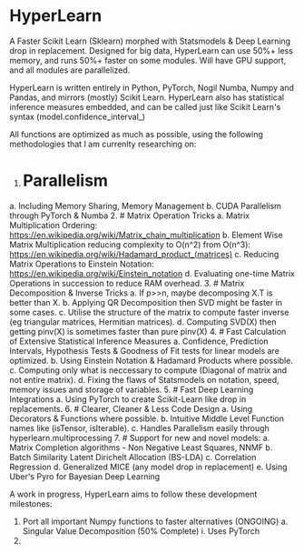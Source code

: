 # HyperLearn

A Faster Scikit Learn (Sklearn) morphed with Statsmodels & Deep Learning drop in replacement. Designed for big data, HyperLearn can use 50%+ less memory, and runs 50%+ faster on some modules. Will have GPU support, and all modules are parallelized.

HyperLearn is written entirely in Python, PyTorch, Nogil Numba, Numpy and Pandas, and mirrors (mostly) Scikit Learn.
HyperLearn also has statistical inference measures embedded, and can be called just like Scikit Learn's syntax (model.confidence_interval_)

All functions are optimized as much as possible, using the following methodologies that I am currenlty researching on:
1. # Parallelism
  a. Including Memory Sharing, Memory Management
  b. CUDA Parallelism through PyTorch & Numba
2. # Matrix Operation Tricks
  a. Matrix Multiplication Ordering: https://en.wikipedia.org/wiki/Matrix_chain_multiplication
  b. Element Wise Matrix Multiplication reducing complexity to O(n^2) from O(n^3): https://en.wikipedia.org/wiki/Hadamard_product_(matrices)
  c. Reducing Matrix Operations to Einstein Notation: https://en.wikipedia.org/wiki/Einstein_notation
  d. Evaluating one-time Matrix Operations in succession to reduce RAM overhead.
3. # Matrix Decomposition & Inverse Tricks
  a. If p>>n, maybe decomposing X.T is better than X.
  b. Applying QR Decomposition then SVD might be faster in some cases.
  c. Utilise the structure of the matrix to compute faster inverse (eg triangular matrices, Hermitian matrices).
  d. Computing SVD(X) then getting pinv(X) is sometimes faster than pure pinv(X)
4. # Fast Calculation of Extensive Statistical Inference Measures
  a. Confidence, Prediction Intervals, Hypothesis Tests & Goodness of Fit tests for linear models are optimized.
  b. Using Einstein Notation & Hadamard Products where possible.
  c. Computing only what is neccessary to compute (Diagonal of matrix and not entire matrix).
  d. Fixing the flaws of Statsmodels on notation, speed, memory issues and storage of variables.
5. # Fast Deep Learning Integrations
  a. Using PyTorch to create Scikit-Learn like drop in replacements.
6. # Clearer, Cleaner & Less Code Design
  a. Using Decorators & Functions where possible.
  b. Intuitive Middle Level Function names like (isTensor, isIterable).
  c. Handles Parallelism easily through hyperlearn.multiprocessing
7. # Support for new and novel models:
  a. Matrix Completion algorithms - Non Negative Least Squares, NNMF
  b. Batch Similarity Latent Dirichelt Allocation (BS-LDA)
  c. Correlation Regression
  d. Generalized MICE (any model drop in replacement)
  e. Using Uber's Pyro for Bayesian Deep Learning

A work in progress, HyperLearn aims to follow these development milestones:

1. Port all important Numpy functions to faster alternatives (ONGOING)
  a. Singular Value Decomposition (50% Complete)
    i. Uses PyTorch
2. 

